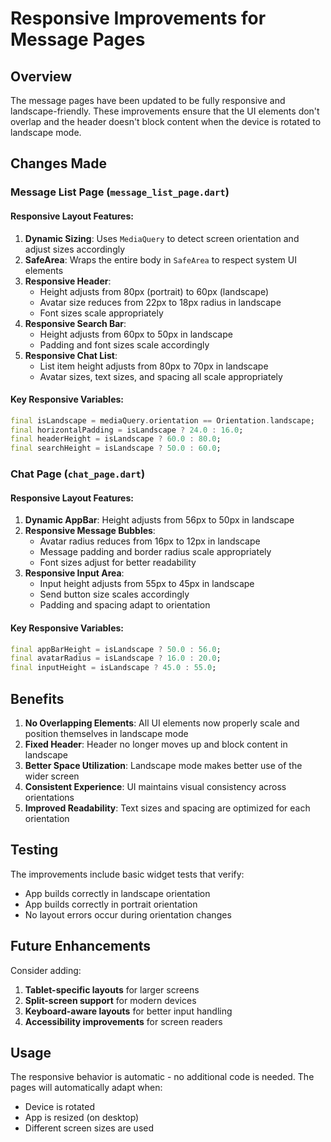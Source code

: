 # Responsive Improvements for Message Pages

## Overview
The message pages have been updated to be fully responsive and landscape-friendly. These improvements ensure that the UI elements don't overlap and the header doesn't block content when the device is rotated to landscape mode.

## Changes Made

### Message List Page (`message_list_page.dart`)

#### Responsive Layout Features:
1. **Dynamic Sizing**: Uses `MediaQuery` to detect screen orientation and adjust sizes accordingly
2. **SafeArea**: Wraps the entire body in `SafeArea` to respect system UI elements
3. **Responsive Header**: 
   - Height adjusts from 80px (portrait) to 60px (landscape)
   - Avatar size reduces from 22px to 18px radius in landscape
   - Font sizes scale appropriately
4. **Responsive Search Bar**:
   - Height adjusts from 60px to 50px in landscape
   - Padding and font sizes scale accordingly
5. **Responsive Chat List**:
   - List item height adjusts from 80px to 70px in landscape
   - Avatar sizes, text sizes, and spacing all scale appropriately

#### Key Responsive Variables:
```dart
final isLandscape = mediaQuery.orientation == Orientation.landscape;
final horizontalPadding = isLandscape ? 24.0 : 16.0;
final headerHeight = isLandscape ? 60.0 : 80.0;
final searchHeight = isLandscape ? 50.0 : 60.0;
```

### Chat Page (`chat_page.dart`)

#### Responsive Layout Features:
1. **Dynamic AppBar**: Height adjusts from 56px to 50px in landscape
2. **Responsive Message Bubbles**:
   - Avatar radius reduces from 16px to 12px in landscape
   - Message padding and border radius scale appropriately
   - Font sizes adjust for better readability
3. **Responsive Input Area**:
   - Input height adjusts from 55px to 45px in landscape
   - Send button size scales accordingly
   - Padding and spacing adapt to orientation

#### Key Responsive Variables:
```dart
final appBarHeight = isLandscape ? 50.0 : 56.0;
final avatarRadius = isLandscape ? 16.0 : 20.0;
final inputHeight = isLandscape ? 45.0 : 55.0;
```

## Benefits

1. **No Overlapping Elements**: All UI elements now properly scale and position themselves in landscape mode
2. **Fixed Header**: Header no longer moves up and block content in landscape
3. **Better Space Utilization**: Landscape mode makes better use of the wider screen
4. **Consistent Experience**: UI maintains visual consistency across orientations
5. **Improved Readability**: Text sizes and spacing are optimized for each orientation

## Testing

The improvements include basic widget tests that verify:
- App builds correctly in landscape orientation
- App builds correctly in portrait orientation
- No layout errors occur during orientation changes

## Future Enhancements

Consider adding:
1. **Tablet-specific layouts** for larger screens
2. **Split-screen support** for modern devices
3. **Keyboard-aware layouts** for better input handling
4. **Accessibility improvements** for screen readers

## Usage

The responsive behavior is automatic - no additional code is needed. The pages will automatically adapt when:
- Device is rotated
- App is resized (on desktop)
- Different screen sizes are used 